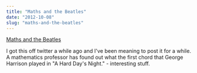 ```yaml
---
title: "Maths and the Beatles"
date: "2012-10-08"
slug: "maths-and-the-beatles"
---
```

<p><a href="https://theconversation.edu.au/a-hard-days-night-by-numbers-the-beatles-decoded-7610" title="Maths and the Beatles">Maths and the Beatles</a></p>
<p>I got this off twitter a while ago and I've been meaning to post it for a while. A mathematics professor has found out what the first chord that George Harrison played in "A Hard Day's Night." - interesting stuff.</p>

